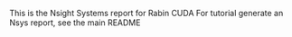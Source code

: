 This is the Nsight Systems report for Rabin CUDA
For tutorial generate an Nsys report, see the main README
